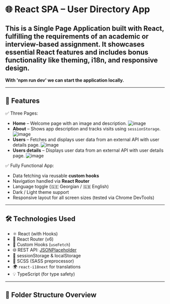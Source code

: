 # 🌐 React SPA – User Directory App

This is a **Single Page Application** built with **React**, fulfilling the requirements of an academic or interview-based assignment. It showcases essential React features and includes bonus functionality like theming, i18n, and responsive design.
---

**With 'npm run dev' we can start the application locally.**

---

## 📌 Features

✅ Three Pages:
- **Home** – Welcome page with an image and description.
![image](https://github.com/user-attachments/assets/16578652-3f8f-4bef-875e-56b30eaaef51)
- **About** – Shows app description and tracks visits using `sessionStorage`.
![image](https://github.com/user-attachments/assets/0b78f7c6-5c96-40c1-b241-311a29d51341)
- **Users** – Fetches and displays user data from an external API with user details page.
![image](https://github.com/user-attachments/assets/db719ac5-3cf6-418e-be91-f4820b7af681)
- **Users details** – Displays user data from an external API with user details page.
![image](https://github.com/user-attachments/assets/54399c7f-1536-41e6-a671-c0989749e769)


✅ Fully Functional App:
- Data fetching via reusable **custom hooks**
- Navigation handled via **React Router**
- Language toggle (🇬🇪 Georgian / 🇬🇧 English)
- Dark / Light theme support
- Responsive layout for all screen sizes (tested via Chrome DevTools)

---

## 🛠️ Technologies Used

- ⚛️ React (with Hooks)
- 🔄 React Router (v6)
- 🎣 Custom Hooks (`useFetch`)
- 🌐 REST API: [JSONPlaceholder](https://jsonplaceholder.typicode.com/users)
- 💾 sessionStorage & localStorage
- 🎨 SCSS (SASS preprocessor)
- 🌍 `react-i18next` for translations
- 💡 TypeScript (for type safety)

---

## 📁 Folder Structure Overview

